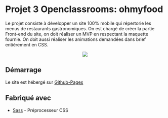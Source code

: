 # Projet 3 Openclassrooms: ohmyfood

Le projet consiste à développer un site 100% mobile qui répertorie les menus de restaurants gastronomiques.
On est chargé de créer la partie Front-end du site, on doit réaliser un MVP en respectant la maquette fournie.
On doit aussi réaliser les animations demandées dans brief entiérement en CSS.

<p align="center">
<img src="./images/Maquettes_ohmyfood/readme_image.png">
</p>


## Démarrage

Le site est hébergé sur [Github-Pages](https://anthonyj408.github.io/JAMMESAnthony_3_25072021/)

## Fabriqué avec

* [Sass](https://sass-lang.com/) - Préprocesseur CSS







